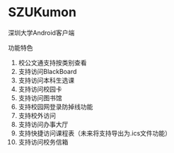 # SZUKumon
深圳大学Android客户端

功能特色

1. 校公文通支持按类别查看
2. 支持访问BlackBoard
3. 支持访问本科生选课
4. 支持访问校园卡
5. 支持访问图书馆
6. 支持校园网登录防掉线功能
7. 支持校外访问
8. 支持访问办事大厅
9. 支持快捷访问课程表（未来将支持导出为.ics文件功能）
10. 支持访问校务信箱



